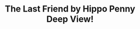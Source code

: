 ---
title: The Last Friend by Hippo Penny Deep View!
layout: scoredetail
permalink: /meta-score/the-last-friend
header:
  teaser: /assets/images/the-last-friend.jpg
  video:
    id: WIhzT4r_st0
    provider: youtube
---